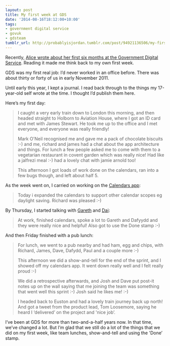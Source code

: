```yaml
---
layout: post
title: My first week at GDS
date: '2014-08-16T18:12:00+10:00'
tags:
- government digital service
- govuk
- gdsteam
tumblr_url: http://probablyisjordan.tumblr.com/post/94921136506/my-first-week-at-gds
---
```

<p>Recently, <a href="http://alicebartlett.co.uk/six-months-at-gds">Alice wrote about her first six months at the Government Digital Service</a>. Reading it made me think back to my own first week.</p>

<p>GDS was my first real job: I&rsquo;d never worked in an office before. There was about thirty or forty of us in early November 2011.</p>

<p>Until early this year, I kept a journal. I read back through to the things my 17-year-old self wrote at the time. I thought I&rsquo;d publish them here.</p>

<p>Here&rsquo;s my first day:</p>

<blockquote>
  <p>I caught a very early train down to London this morning, and then headed straight to Holborn to Aviation House, where I got an ID card and met with James Stewart. He took me up to the office and I met everyone, and everyone was really friendly!</p>
  
  <p>Mark O'Neil recognised me and gave me a pack of chocolate biscuits :-) and me, richard and james had a chat about the app architecture and things.
  For lunch a few people asked me to come with them to a vegetarian restaurant in covent garden which was really nice! Had like a jalfrezi meal :-) had a lovely chat with jamie arnold too!</p>
  
  <p>This afternoon I got loads of work done on the calendars, ran into a few bugs though, and left about half 5.</p>
</blockquote>

<p>As the week went on, I carried on working on the <a href="https://github.com/alphagov/calendars">Calendars app</a>:</p>

<blockquote>
  <p>Today i expanded the calendars to support other calendar scopes eg daylight saving. Richard was pleased :-)</p>
</blockquote>

<p>By Thursday, I started talking with <a href="https://twitter.com/garethr">Gareth</a> and <a href="https://twitter.com/dafyddbach">Dai</a>:</p>

<blockquote>
  <p>At work, finished calendars, spoke a lot to Gareth and Dafyydd and they were really nice and helpful! Also got to use the Done stamp :-)</p>
</blockquote>

<p>And then Friday finished with a pub lunch:</p>

<blockquote>
  <p>For lunch, we went to a pub nearby and had ham, egg and chips, with Richard, James, Dave, Dafydd, Paul and a couple more :-)</p>
  
  <p>This afternoon we did a show-and-tell for the end of the sprint, and I showed off my calendars app. It went down really well and I felt really proud :-)</p>
  
  <p>We did a retrospective afterwards, and Josh and Dave put post-it notes up on the wall saying that me joining the team was something that went well this sprint :-) Josh said he likes me! :-)</p>
  
  <p>I headed back to Euston and had a lovely train journey back up north! And got a tweet from the product lead, Tom Loosemore, saying he heard I &lsquo;delivered&rsquo; on the project and 'nice job&rsquo;.</p>
</blockquote>

<p>I&rsquo;ve been at GDS for more than two-and-a-half years now. In that time, we&rsquo;ve changed a lot. But I&rsquo;m glad that we still do a lot of the things that we did on my first week, like team lunches, show-and-tell and using the 'Done&rsquo; stamp.</p>
